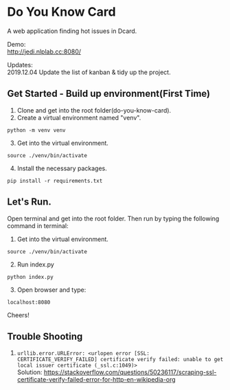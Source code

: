 # Do You Know Card

A web application finding hot issues in Dcard.

Demo:  
http://jedi.nlplab.cc:8080/

Updates:  
2019.12.04  Update the list of kanban & tidy up the project.

## Get Started - Build up environment(First Time)

  1. Clone and get into the root folder(do-you-know-card).
  2. Create a virtual environment named "venv".
  ```
  python -m venv venv
  ```
  3. Get into the virtual environment.
  ```
  source ./venv/bin/activate
  ```
  4. Install the necessary packages.
  ```
  pip install -r requirements.txt
  ```

## Let's Run.

  Open terminal and get into the root folder.
  Then run by typing the following command in terminal:
  1. Get into the virtual environment.
  ```
  source ./venv/bin/activate
  ```
  2. Run index.py
  ```
  python index.py
  ```
  3. Open browser and type:
  ```
  localhost:8080
  ```
  Cheers!
## Trouble Shooting
  1. ```urllib.error.URLError: <urlopen error [SSL: CERTIFICATE_VERIFY_FAILED] certificate verify failed: unable to get local issuer certificate (_ssl.c:1049)>```  
  Solution: https://stackoverflow.com/questions/50236117/scraping-ssl-certificate-verify-failed-error-for-http-en-wikipedia-org
